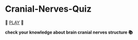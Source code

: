 # Cranial-Nerves-Quiz

🧠 [PLAY](https://jurasw.github.io/Cranial-Nerves-Quiz//) 🧠

**check your knowledge about brain cranial nerves structure 📚**
